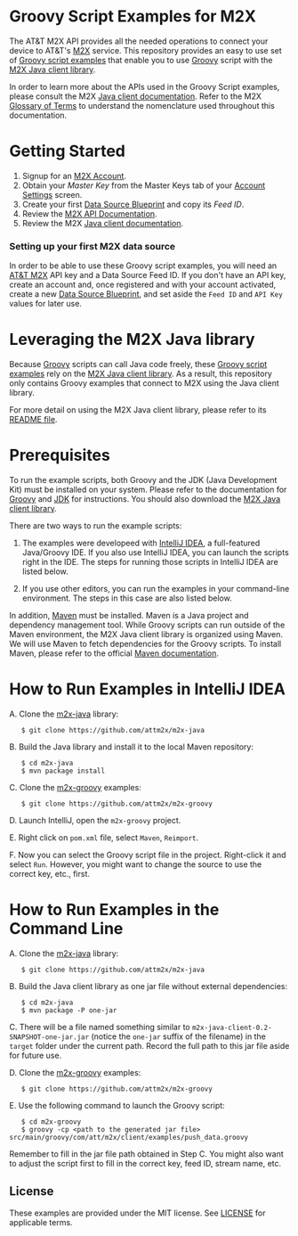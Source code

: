 Groovy Script Examples for M2X
========================

The AT&T M2X API provides all the needed operations to connect your device to AT&T's [M2X](http://m2x.att.com) service. 
This repository provides an easy to use set of [Groovy script examples](https://github.com/attm2x/m2x-groovy/tree/master/src/main/groovy/com/att/m2x/client/examples) that enable you to use [Groovy](http://groovy.codehaus.org) script with the [M2X Java client library](https://github.com/attm2x/m2x-java).

In order to learn more about the APIs used in the Groovy Script examples, please consult the M2X [Java client documentation](https://github.com/attm2x/m2x-java/blob/master/README.md). Refer to the M2X [Glossary of Terms](https://m2x.att.com/developer/documentation/glossary) to understand the nomenclature used throughout this documentation.



Getting Started
==========================
1. Signup for an [M2X Account](https://m2x.att.com/signup).
2. Obtain your _Master Key_ from the Master Keys tab of your [Account Settings](https://m2x.att.com/account) screen.
2. Create your first [Data Source Blueprint](https://m2x.att.com/blueprints) and copy its _Feed ID_.
3. Review the [M2X API Documentation](https://m2x.att.com/developer/documentation/overview).
5. Review the M2X [Java client documentation](https://github.com/attm2x/m2x-java/blob/master/README.md).

### Setting up your first M2X data source

In order to be able to use these Groovy script examples, you will need an [AT&T M2X](https://m2x.att.com/) API key and a Data Source Feed ID. If you don't have an API key, create an account and, once registered and with your account activated, create a new [Data Source Blueprint](https://m2x.att.com/blueprints), and set aside the `Feed ID` and `API Key` values for later use. 

Leveraging the M2X Java library
=======================
Because [Groovy](http://groovy.codehaus.org) scripts can call Java code freely, these [Groovy script examples](https://github.com/attm2x/m2x-groovy/tree/master/src/main/groovy/com/att/m2x/client/examples) rely on the [M2X Java client library](https://github.com/attm2x/m2x-java). As a result, this repository only contains Groovy examples that connect to M2X using the Java client library.

For more detail on using the M2X Java client library, please refer to its [README file](https://github.com/attm2x/m2x-java/blob/master/README.md).

Prerequisites
=======================
To run the example scripts, both Groovy and the JDK (Java Development Kit) must be installed on your system. Please refer to the documentation for [Groovy](http://groovy.codehaus.org/Installing+Groovy) and [JDK](http://www.oracle.com/technetwork/java/javase/downloads/index.html) for instructions. You should also download the [M2X Java client library](https://github.com/attm2x/m2x-java).

There are two ways to run the example scripts:

1. The examples were developeed with [IntelliJ IDEA](http://www.jetbrains.com/idea/), a full-featured Java/Groovy IDE. If you also use IntelliJ IDEA, you can launch the scripts right in the IDE. The steps for running those scripts in IntelliJ IDEA are listed below.

2. If you use other editors, you can run the examples in your command-line environment. The steps in this case are also listed below.

In addition, [Maven](http://maven.apache.org/) must be installed. Maven is a Java project and dependency management tool. While Groovy scripts can run outside of the Maven environment, the M2X Java client library is organized using Maven. We will use Maven to fetch dependencies for the Groovy scripts. To install Maven, please refer to the official [Maven documentation](http://maven.apache.org/download.cgi#Installation).


How to Run Examples in IntelliJ IDEA
====================================

A. Clone the [m2x-java](https://github.com/attm2x/m2x-java) library:

```
   $ git clone https://github.com/attm2x/m2x-java
```

B. Build the Java library and install it to the local Maven repository:

```
   $ cd m2x-java
   $ mvn package install
```

C. Clone the [m2x-groovy](https://github.com/attm2x/m2x-groovy) examples:

```
   $ git clone https://github.com/attm2x/m2x-groovy
```

D. Launch IntelliJ, open the `m2x-groovy` project.

E. Right click on `pom.xml` file, select `Maven`, `Reimport`.

F. Now you can select the Groovy script file in the project. Right-click it and select `Run`. However, you might want to change the source to use the correct key, etc., first.

How to Run Examples in the Command Line
===================================

A. Clone the [m2x-java](https://github.com/attm2x/m2x-java) library:

```
   $ git clone https://github.com/attm2x/m2x-java
```

B. Build the Java client library as one jar file without external dependencies:

```
   $ cd m2x-java
   $ mvn package -P one-jar
```

C. There will be a file named something similar to `m2x-java-client-0.2-SNAPSHOT-one-jar.jar` (notice the `one-jar` suffix of the filename) in the `target` folder under the current path. Record the full path to this jar file aside for future use.

D. Clone the [m2x-groovy](https://github.com/attm2x/m2x-groovy) examples:

```
   $ git clone https://github.com/attm2x/m2x-groovy
```

E. Use the following command to launch the Groovy script:

```
   $ cd m2x-groovy
   $ groovy -cp <path to the generated jar file> src/main/groovy/com/att/m2x/client/examples/push_data.groovy
```

   Remember to fill in the jar file path obtained in Step C. You might also want to adjust the script first to fill in the correct key, feed ID, stream name, etc.

## License

These examples are provided under the MIT license. See [LICENSE](LICENSE) for applicable terms.
